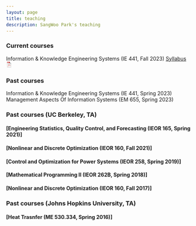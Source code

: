 ```yaml
---
layout: page
title: teaching
description: SangWoo Park's teaching
---
```


<!-- <div class="navbar">
    <div class="navbar-inner">
        <ul class="nav">
            <li><a href="#current">current courses</a></li>
            <li><a href="#shortcourses">short courses</a></li>
            <li><a href="#misc">misc lectures</a></li>
            <li><a href="#old">former courses</a></li>
        </ul>
    </div>
</div> -->


### <a name="current"></a>Current courses

Information & Knowledge Engineering Systems (IE 441, Fall 2023)
<a href="{{ BASE_PATH }}/IE441_syllabus.pdf" target="_blank">Syllabus <img src="icons16/pdf-icon.png" alt="PDF" /></a>

### <a name="past"></a>Past courses

Information & Knowledge Engineering Systems (IE 441, Spring 2023)
Management Aspects Of Information Systems (EM 655, Spring 2023)

### <a name="past"></a>Past courses (UC Berkeley, TA)
#### [Engineering Statistics, Quality Control, and Forecasting (IEOR 165, Spring 2021)]
#### [Nonlinear and Discrete Optimization (IEOR 160, Fall 2021)]
#### [Control and Optimization for Power Systems (IEOR 258, Spring 2019)]
#### [Mathematical Programming II (IEOR 262B, Spring 2018)]
#### [Nonlinear and Discrete Optimization (IEOR 160, Fall 2017)]

### <a name="past"></a>Past courses (Johns Hopkins University, TA)
#### [Heat Trasnfer (ME 530.334, Spring 2016)]
